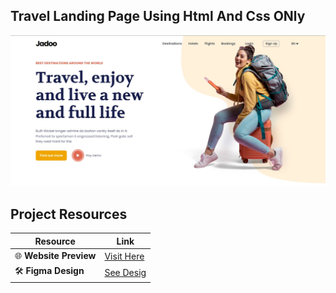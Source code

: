 ## Travel Landing Page Using Html And Css ONly

![site Privew](preview.jpg)

## Project Resources
| Resource            | Link                                         |
|---------------------|----------------------------------------------|
| 🌐 **Website Preview**  | [Visit Here](https://travel-landing-page-cyan.vercel.app/)            |
| 🛠️ **Figma Design**     | [See Desig](https://www.figma.com/design/CBwTYM5GT2XjfGrBScXenn/Travel-Website-Landing-Page-(Community)?node-id=0-1&node-type=canvas&t=cLu9puI8rGIfH8IG-0)|

